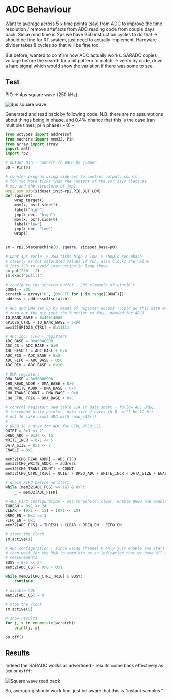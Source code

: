 # ADC Behaviour

Want to average across 5 x time points (say) from ADC to improve the time resolution / remove artefacts from ADC reading code from couple days back. Since read time is 2µs we have 250 instruction cycles to do that -> should be fine for RT system, just need to actually implement. Hardware divider takes 8 cycles so that will be fine too.

But before, wanted to confirm how ADC actually works. SARADC copies voltage before the search for a bit pattern to match -> verify by code, drive a hard signal which would show the variation if there was some to see.

## Test

PIO -> 4µs square wave (250 kHz):

![4µs square wave](./4%C2%B5s-square.png)

Generated and read back by following code: N.B. there are no assumptions about things being in phase, and 0.4% chance that this is the case (ran multiple times, p(in phase) ~ 0) -

```python
from uctypes import addressof
from machine import mem32, Pin
from array import array
import math
import rp2

# output pin - connect to ADC0 by jumper
p0 = Pin(0)

# counter program using side-set to control output: counts
# for two more ticks than the content of the osr says (because
# mov and the structure of jmp)
@rp2.asm_pio(sideset_init=rp2.PIO.OUT_LOW)
def square():
    wrap_target()
    mov(x, osr).side(1)
    label("high")
    jmp(x_dec, "high")
    mov(x, osr).side(0)
    label("low")
    jmp(x_dec, "low")
    wrap()


sm = rp2.StateMachine(0, square, sideset_base=p0)

# want 4µs cycle -> 250 ticks high / low -> should see phase
# clearly as not saturated values if run. also clocks the value
# into ISR to avoid instruction in loop above
sm.put(250 - 2)
sm.exec("pull()")

# configure the scratch buffer - 200 elements of uint16_t
COUNT = 200
scratch = array("H", [0xFFFF for j in range(COUNT)])
address = addressof(scratch)

# ADC and DMA set up by means of register access (could do this with machine.ADC)
# zero-out the pin (set the function to NULL, needed for ADC)
IO_BANK_BASE = 0x40014000
GPIO26_CTRL = IO_BANK_BASE + 0xD4
mem32[GPIO26_CTRL] = 0b11111

# ADC inc. FIFO - registers
ADC_BASE = 0x4004C000
ADC_CS = ADC_BASE + 0x0
ADC_RESULT = ADC_BASE + 0x4
ADC_FCS = ADC_BASE + 0x8
ADC_FIFO = ADC_BASE + 0xC
ADC_DIV = ADC_BASE + 0x10

# DMA registers
DMA_BASE = 0x50000000
CH0_READ_ADDR = DMA_BASE + 0x0
CH0_WRITE_ADDR = DMA_BASE + 0x4
CH0_TRANS_COUNT = DMA_BASE + 0x8
CH0_CTRL_TRIG = DMA_BASE + 0xC

# control register: see table 124 in data sheet - follow ADC DREQ,
# increment write pointer, data size 2 bytes (N.B. will be 12 bit
# not 16 like usual ADC with read_u16())
#
# DREQ 36 / 0x24 for ADC for CTRL.DREQ_SEL
QUIET = 0x1 << 21
DREQ_ADC = 0x24 << 15
WRITE_INCR = 0x1 << 5
DATA_SIZE = 0x1 << 2
ENABLE = 0x1

mem32[CH0_READ_ADDR] = ADC_FIFO
mem32[CH0_WRITE_ADDR] = address
mem32[CH0_TRANS_COUNT] = COUNT
mem32[CH0_CTRL_TRIG] = QUIET + DREQ_ADC + WRITE_INCR + DATA_SIZE + ENABLE

# drain FIFO before we start
while (mem32[ADC_FCS] >> 16) & 0xF:
    _ = mem32[ADC_FIFO]

# ADC_FIFO configuration - set threshold, clear, enable DREQ and enable FIFO
THRESH = 0x1 << 24
CLEAR = (0x1 << 11) + (0x1 << 10)
DREQ_EN = 0x1 << 3
FIFO_EN = 0x1
mem32[ADC_FCS] = THRESH + CLEAR + DREQ_EN + FIFO_EN

# start the clock
sm.active(1)

# ADC configuration - since using channel 0 only just enable and start many
# then wait for the DMA to complete as an indication that we have all our
# measurements
BUSY = 0x1 << 24
mem32[ADC_CS] = 0x8 + 0x1

while mem32[CH0_CTRL_TRIG] & BUSY:
    continue

# disable ADC
mem32[ADC_CS] = 0

# stop the clock
sm.active(0)

# show results
for j, s in enumerate(scratch):
    print(j, s)

p0.off()
```

## Results

Indeed the SARADC works as advertised - results come back effectively as `0x0` or `0xfff`:

![Square wave read back](./4%C2%B5s-readback.png)

So, averaging should work fine, just be aware that this is "instant samples."

